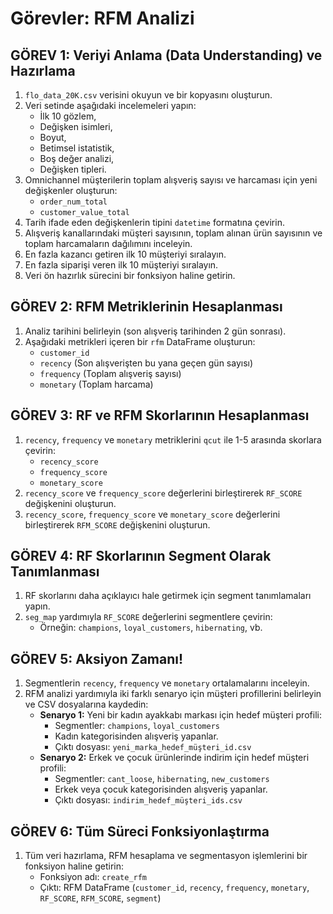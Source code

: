 # Görevler: RFM Analizi

## GÖREV 1: Veriyi Anlama (Data Understanding) ve Hazırlama
1. `flo_data_20K.csv` verisini okuyun ve bir kopyasını oluşturun.
2. Veri setinde aşağıdaki incelemeleri yapın:
   - İlk 10 gözlem,
   - Değişken isimleri,
   - Boyut,
   - Betimsel istatistik,
   - Boş değer analizi,
   - Değişken tipleri.
3. Omnichannel müşterilerin toplam alışveriş sayısı ve harcaması için yeni değişkenler oluşturun:
   - `order_num_total`
   - `customer_value_total`
4. Tarih ifade eden değişkenlerin tipini `datetime` formatına çevirin.
5. Alışveriş kanallarındaki müşteri sayısının, toplam alınan ürün sayısının ve toplam harcamaların dağılımını inceleyin.
6. En fazla kazancı getiren ilk 10 müşteriyi sıralayın.
7. En fazla siparişi veren ilk 10 müşteriyi sıralayın.
8. Veri ön hazırlık sürecini bir fonksiyon haline getirin.

## GÖREV 2: RFM Metriklerinin Hesaplanması
1. Analiz tarihini belirleyin (son alışveriş tarihinden 2 gün sonrası).
2. Aşağıdaki metrikleri içeren bir `rfm` DataFrame oluşturun:
   - `customer_id`
   - `recency` (Son alışverişten bu yana geçen gün sayısı)
   - `frequency` (Toplam alışveriş sayısı)
   - `monetary` (Toplam harcama)

## GÖREV 3: RF ve RFM Skorlarının Hesaplanması
1. `recency`, `frequency` ve `monetary` metriklerini `qcut` ile 1-5 arasında skorlara çevirin:
   - `recency_score`
   - `frequency_score`
   - `monetary_score`
2. `recency_score` ve `frequency_score` değerlerini birleştirerek `RF_SCORE` değişkenini oluşturun.
3. `recency_score`, `frequency_score` ve `monetary_score` değerlerini birleştirerek `RFM_SCORE` değişkenini oluşturun.

## GÖREV 4: RF Skorlarının Segment Olarak Tanımlanması
1. RF skorlarını daha açıklayıcı hale getirmek için segment tanımlamaları yapın.
2. `seg_map` yardımıyla `RF_SCORE` değerlerini segmentlere çevirin:
   - Örneğin: `champions`, `loyal_customers`, `hibernating`, vb.

## GÖREV 5: Aksiyon Zamanı!
1. Segmentlerin `recency`, `frequency` ve `monetary` ortalamalarını inceleyin.
2. RFM analizi yardımıyla iki farklı senaryo için müşteri profillerini belirleyin ve CSV dosyalarına kaydedin:
   - **Senaryo 1:** Yeni bir kadın ayakkabı markası için hedef müşteri profili:
     - Segmentler: `champions`, `loyal_customers`
     - Kadın kategorisinden alışveriş yapanlar.
     - Çıktı dosyası: `yeni_marka_hedef_müşteri_id.csv`
   - **Senaryo 2:** Erkek ve çocuk ürünlerinde indirim için hedef müşteri profili:
     - Segmentler: `cant_loose`, `hibernating`, `new_customers`
     - Erkek veya çocuk kategorisinden alışveriş yapanlar.
     - Çıktı dosyası: `indirim_hedef_müşteri_ids.csv`

## GÖREV 6: Tüm Süreci Fonksiyonlaştırma
1. Tüm veri hazırlama, RFM hesaplama ve segmentasyon işlemlerini bir fonksiyon haline getirin:
   - Fonksiyon adı: `create_rfm`
   - Çıktı: RFM DataFrame (`customer_id`, `recency`, `frequency`, `monetary`, `RF_SCORE`, `RFM_SCORE`, `segment`)